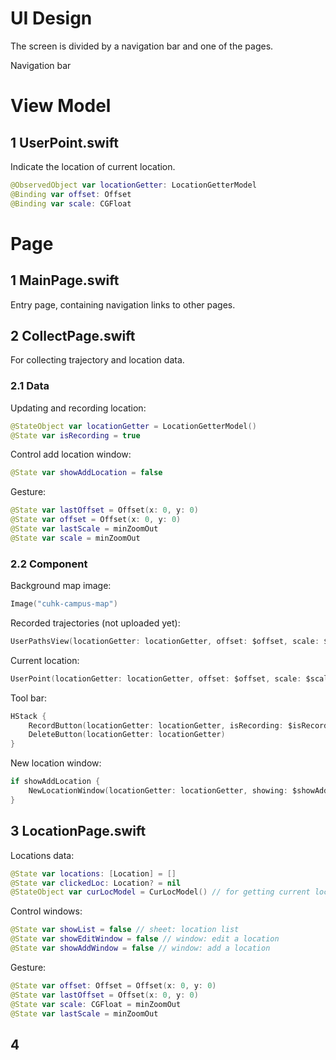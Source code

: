 # UI Design

The screen is divided by a navigation bar and one of the pages.

Navigation bar 

# View Model

## 1 UserPoint.swift

Indicate the location of current location.

```swift
@ObservedObject var locationGetter: LocationGetterModel
@Binding var offset: Offset
@Binding var scale: CGFloat
```

# Page

## 1 MainPage.swift

Entry page, containing navigation links to other pages.

## 2 CollectPage.swift

For collecting trajectory and location data.

### 2.1 Data

Updating and recording location:

```swift
@StateObject var locationGetter = LocationGetterModel()
@State var isRecording = true
```

Control add location window:

```swift
@State var showAddLocation = false
```

Gesture:

```swift
@State var lastOffset = Offset(x: 0, y: 0)
@State var offset = Offset(x: 0, y: 0)
@State var lastScale = minZoomOut
@State var scale = minZoomOut
```

### 2.2 Component

Background map image:

```swift
Image("cuhk-campus-map")
```

Recorded trajectories (not uploaded yet):

```swift
UserPathsView(locationGetter: locationGetter, offset: $offset, scale: $scale)
```

Current location:

```swift
UserPoint(locationGetter: locationGetter, offset: $offset, scale: $scale)
```

Tool bar:

```swift
HStack {
    RecordButton(locationGetter: locationGetter, isRecording: $isRecording)
    DeleteButton(locationGetter: locationGetter)
}
```

New location window:

```swift
if showAddLocation {
    NewLocationWindow(locationGetter: locationGetter, showing: $showAddLocation)
}
```

## 3 LocationPage.swift

Locations data:

```swift
@State var locations: [Location] = []
@State var clickedLoc: Location? = nil
@StateObject var curLocModel = CurLocModel() // for getting current location
```

Control windows:

```swift
@State var showList = false // sheet: location list
@State var showEditWindow = false // window: edit a location
@State var showAddWindow = false // window: add a location
```

Gesture:

```swift
@State var offset: Offset = Offset(x: 0, y: 0)
@State var lastOffset = Offset(x: 0, y: 0)
@State var scale: CGFloat = minZoomOut
@State var lastScale = minZoomOut
```

## 4 

